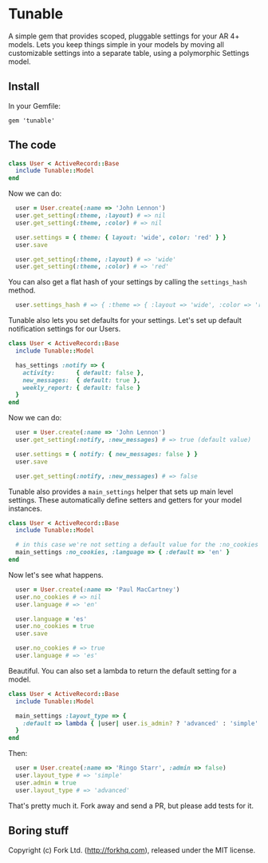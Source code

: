 Tunable
=======

A simple gem that provides scoped, pluggable settings for your AR 4+ models. Lets you keep things simple in your models by moving all customizable settings into a separate table, using a polymorphic Settings model. 

Install
-------

In your Gemfile:

```
gem 'tunable'
```

The code
--------

``` rb
class User < ActiveRecord::Base
  include Tunable::Model
end
```

Now we can do:

``` rb
  user = User.create(:name => 'John Lennon')
  user.get_setting(:theme, :layout) # => nil
  user.get_setting(:theme, :color) # => nil

  user.settings = { theme: { layout: 'wide', color: 'red' } }
  user.save

  user.get_setting(:theme, :layout) # => 'wide'
  user.get_setting(:theme, :color) # => 'red'
```

You can also get a flat hash of your settings by calling the `settings_hash` method.

``` rb
  user.settings_hash # => { :theme => { :layout => 'wide', :color => 'red' } }
```

Tunable also lets you set defaults for your settings. Let's set up default notification settings for our Users. 

``` rb
class User < ActiveRecord::Base
  include Tunable::Model

  has_settings :notify => {
    activity:      { default: false },
    new_messages:  { default: true },
    weekly_report: { default: false }
  }
end
```

Now we can do:

``` rb
  user = User.create(:name => 'John Lennon')
  user.get_setting(:notify, :new_messages) # => true (default value)

  user.settings = { notify: { new_messages: false } }
  user.save

  user.get_setting(:notify, :new_messages) # => false
```

Tunable also provides a `main_settings` helper that sets up main level settings. These automatically define setters and getters for your model instances.

``` rb
class User < ActiveRecord::Base
  include Tunable::Model

  # in this case we're not setting a default value for the :no_cookies setting
  main_settings :no_cookies, :language => { :default => 'en' }
end
```

Now let's see what happens.

``` rb
  user = User.create(:name => 'Paul MacCartney')
  user.no_cookies # => nil
  user.language # => 'en'

  user.language = 'es'
  user.no_cookies = true
  user.save

  user.no_cookies # => true
  user.language # => 'es'
```

Beautiful. You can also set a lambda to return the default setting for a model.


``` rb
class User < ActiveRecord::Base
  include Tunable::Model

  main_settings :layout_type => {
    :default => lambda { |user| user.is_admin? ? 'advanced' : 'simple' }
  }
end
```

Then:

``` rb
  user = User.create(:name => 'Ringo Starr', :admin => false)
  user.layout_type # => 'simple'
  user.admin = true
  user.layout_type # => 'advanced'
```

That's pretty much it. Fork away and send a PR, but please add tests for it.

Boring stuff
------------

Copyright (c) Fork Ltd. (http://forkhq.com), released under the MIT license.
